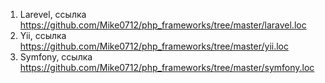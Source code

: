
1. Larevel, ссылка https://github.com/Mike0712/php_frameworks/tree/master/laravel.loc
2. Yii, ссылка https://github.com/Mike0712/php_frameworks/tree/master/yii.loc
3. Symfony, ссылка https://github.com/Mike0712/php_frameworks/tree/master/symfony.loc


